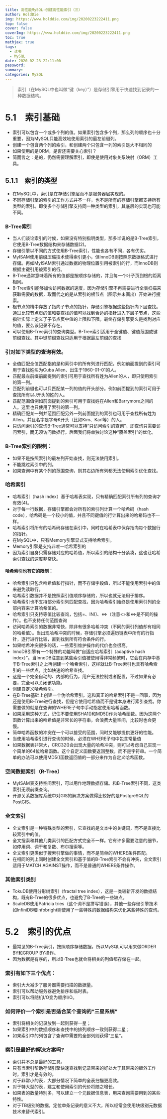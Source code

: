 ```yaml
---
title: 高性能MySQL-创建高性能索引（三）
author: HoldDie
img: https://www.holddie.com/img/20200223222411.png
top: false
cover: false
coverImg: https://www.holddie.com/img/20200223222411.png
toc: true
mathjax: true
tags:
  - 读书
  - MySQL
date: 2020-02-23 22:11:00
password:
summary: 
categories: MySQL
---
```




> 索引（在MySQL中也叫做“键（key）”）是存储引擎用于快速找到记录的一种数据结构。



# 5.1　索引基础

- 索引可以包含一个或多个列的值。如果索引包含多个列，那么列的顺序也十分重要，因为MySQL只能高效地使用索引的最左前缀列。
- 创建一个包含两个列的索引，和创建两个只包含一列的索引是大不相同的
- 如果使用的是ORM，是否还需要关心索引？
- 简而言之：是的，仍然需要理解索引，即使是使用对象关系映射（ORM）工具。

## 5.1.1　索引的类型

- 在MySQL中，索引是在存储引擎层而不是服务器层实现的。
- 不同存储引擎的索引的工作方式并不一样，也不是所有的存储引擎都支持所有类型的索引。即使多个存储引擎支持同一种类型的索引，其底层的实现也可能不同。



### B-Tree索引

- 当人们谈论索引的时候，如果没有特别指明类型，那多半说的是B-Tree索引，它使用B-Tree数据结构来存储数据(2)。
- 存储引擎以不同的方式使用B-Tree索引，性能也各有不同，各有优劣。
- MyISAM使用前缀压缩技术使得索引更小，但InnoDB则按照原数据格式进行存储。再如MyISAM索引通过数据的物理位置引用被索引的行，而InnoDB则根据主键引用被索引的行。
- B-Tree通常意味着所有的值都是按顺序存储的，并且每一个叶子页到根的距离相同。
- B-Tree索引能够加快访问数据的速度，因为存储引擎不再需要进行全表扫描来获取需要的数据，取而代之的是从索引的根节点（图示并未画出）开始进行搜索。
- 根节点的槽中存放了指向子节点的指针，存储引擎根据这些指针向下层查找。通过比较节点页的值和要查找的值可以找到合适的指针进入下层子节点，这些指针实际上定义了子节点页中值的上限和下限。最终存储引擎要么是找到对应的值，要么该记录不存在。
- 可以使用B-Tree索引的查询类型。B-Tree索引适用于全键值、键值范围或键前缀查找。其中键前缀查找只适用于根据最左前缀的查找

### 引对如下类型的查询有效。

- 全值匹配全值匹配指的是和索引中的所有列进行匹配，例如前面提到的索引可用于查找姓名为Cuba Allen、出生于1960-01-01的人。
- 匹配最左前缀前面提到的索引可用于查找所有姓为Allen的人，即只使用索引的第一列。
- 匹配列前缀也可以只匹配某一列的值的开头部分。例如前面提到的索引可用于查找所有以J开头的姓的人。
- 匹配范围值例如前面提到的索引可用于查找姓在Allen和Barrymore之间的人。这里也只使用了索引的第一列。
- 精确匹配某一列并范围匹配另外一列前面提到的索引也可用于查找所有姓为Allen，并且名字是字母K开头（比如Kim、Karl等）的人。
- 只访问索引的查询B-Tree通常可以支持“只访问索引的查询”，即查询只需要访问索引，而无须访问数据行。后面我们将单独讨论这种“覆盖索引”的优化。

### B-Tree索引的限制：

- 如果不是按照索引的最左列开始查找，则无法使用索引。
- 不能跳过索引中的列。
- 如果查询中有某个列的范围查询，则其右边所有列都无法使用索引优化查找。

### 哈希索引

- 哈希索引（hash index）基于哈希表实现，只有精确匹配索引所有列的查询才有效(4)。
- 对于每一行数据，存储引擎都会对所有的索引列计算一个哈希码（hash code），哈希码是一个较小的值，并且不同键值的行计算出来的哈希码也不一样。
- 哈希索引将所有的哈希码存储在索引中，同时在哈希表中保存指向每个数据行的指针。
- 在MySQL中，只有Memory引擎显式支持哈希索引。
- Memory引擎是支持非唯一哈希索引的
- 因为索引自身只需存储对应的哈希值，所以索引的结构十分紧凑，这也让哈希索引查找的速度非常快。

#### 哈希索引也有它的限制：

- 哈希索引只包含哈希值和行指针，而不存储字段值，所以不能使用索引中的值来避免读取行。
- 哈希索引数据并不是按照索引值顺序存储的，所以也就无法用于排序。
- 哈希索引也不支持部分索引列匹配查找，因为哈希索引始终是使用索引列的全部内容来计算哈希值的。
- 哈希索引只支持等值比较查询，包括=、IN()、<=>（注意<>和<=>是不同的操作）。也不支持任何范围查询
- 访问哈希索引的数据非常快，除非有很多哈希冲突（不同的索引列值却有相同的哈希值）。当出现哈希冲突的时候，存储引擎必须遍历链表中所有的行指针，逐行进行比较，直到找到所有符合条件的行。
- 如果哈希冲突很多的话，一些索引维护操作的代价也会很高。
- InnoDB引擎有一个特殊的功能叫做“自适应哈希索引（adaptive hash index）”。当InnoDB注意到某些索引值被使用得非常频繁时，它会在内存中基于B-Tree索引之上再创建一个哈希索引，这样就让B-Tree索引也具有哈希索引的一些优点，比如快速的哈希查找。
- 这是一个完全自动的、内部的行为，用户无法控制或者配置，不过如果有必要，完全可以关闭该功能。
- 创建自定义哈希索引。
- 在B-Tree基础上创建一个伪哈希索引。这和真正的哈希索引不是一回事，因为还是使用B-Tree进行查找，但是它使用哈希值而不是键本身进行索引查找。你需要做的就是在查询的WHERE子句中手动指定使用哈希函数。
- 如果采用这种方式，记住不要使用SHA1()和MD5()作为哈希函数。因为这两个函数计算出来的哈希值是非常长的字符串，会浪费大量空间，比较时也会更慢。
- 简单哈希函数的冲突在一个可以接受的范围，同时又能够提供更好的性能。
- 当使用哈希索引进行查询的时候，必须在WHERE子句中包含常量值
- 如果数据表非常大，CRC32()会出现大量的哈希冲突，则可以考虑自己实现一个简单的64位哈希函数。这个自定义函数要返回整数，而不是字符串。一个简单的办法可以使用MD5()函数返回值的一部分来作为自定义哈希函数。

### 空间数据索引（R-Tree）

- MyISAM表支持空间索引，可以用作地理数据存储。和B-Tree索引不同，这类索引无须前缀查询。
- 开源关系数据库系统中对GIS的解决方案做得比较好的是PostgreSQL的PostGIS。

### 全文索引

- 全文索引是一种特殊类型的索引，它查找的是文本中的关键词，而不是直接比较索引中的值。
- 全文搜索和其他几类索引的匹配方式完全不一样。它有许多需要注意的细节，如停用词、词干和复数、布尔搜索等。
- 全文索引更类似于搜索引擎做的事情，而不是简单的WHERE条件匹配。
- 在相同的列上同时创建全文索引和基于值的B-Tree索引不会有冲突，全文索引适用于MATCH AGAINST操作，而不是普通的WHERE条件操作。

### 其他索引类别

- TokuDB使用分形树索引（fractal tree index），这是一类较新开发的数据结构，既有B-Tree的很多优点，也避免了B-Tree的一些缺点。
- ScaleDB使用Patricia tries（这个词不是拼写错误），其他一些存储引擎技术如InfiniDB和Infobright则使用了一些特殊的数据结构来优化某些特殊的查询。



# 5.2　索引的优点

- 最常见的B-Tree索引，按照顺序存储数据，所以MySQL可以用来做ORDER BY和GROUP BY操作。
- 因为数据是有序的，所以B-Tree也就会将相关的列值都存储在一起。



### 索引有如下三个优点：

- 索引大大减少了服务器需要扫描的数据量。
- 索引可以帮助服务器避免排序和临时表。
- 索引可以将随机I/O变为顺序I/O。

### 如何评价一个索引是否适合某个查询的“三星系统”

- 索引将相关的记录放到一起则获得一星；
- 如果索引中的数据顺序和查找中的排列顺序一致则获得二星；
- 如果索引中的列包含了查询中需要的全部列则获得“三星”。

### 索引是最好的解决方案吗?

- 索引并不总是最好的工具。
- 只有当索引帮助存储引擎快速查找到记录带来的好处大于其带来的额外工作时，索引才是有效的。
- 对于非常小的表，大部分情况下简单的全表扫描更高效。
- 对于特大型的表，建立和使用索引的代价将随之增长。
- 如果表的数量特别多，可以建立一个元数据信息表，用来查询需要用到的某些特性。
- 对于TB级别的数据，定位单条记录的意义不大，所以经常会使用块级别元数据技术来替代索引。